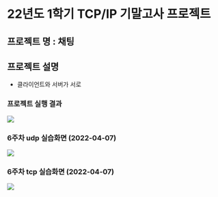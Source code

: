 22년도 1학기 TCP/IP 기말고사 프로젝트
=====================================
## 프로젝트 명 : 채팅

## 프로젝트 설명
* 클라이언트와 서버가 서로

### 프로젝트 실행 결과
<img width="" height="" src=5주차실습화면.png></img>

### 6주차 udp 실습화면 (2022-04-07)
<img width="" height="" src=6주차_과제_udp.png></img>
### 6주차 tcp 실습화면 (2022-04-07)
<img width="" height="" src=6주차_과제_tcp.png></img>
